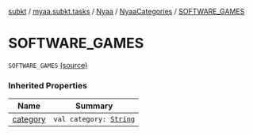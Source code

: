 [subkt](../../../index.md) / [myaa.subkt.tasks](../../index.md) / [Nyaa](../index.md) / [NyaaCategories](index.md) / [SOFTWARE_GAMES](./-s-o-f-t-w-a-r-e_-g-a-m-e-s.md)

# SOFTWARE_GAMES

`SOFTWARE_GAMES` [(source)](https://github.com/Myaamori/SubKt/blob/0.1.7/src/main/kotlin/myaa/subkt/tasks/tasks.kt#L780)

### Inherited Properties

| Name | Summary |
|---|---|
| [category](category.md) | `val category: `[`String`](https://kotlinlang.org/api/latest/jvm/stdlib/kotlin/-string/index.html) |
